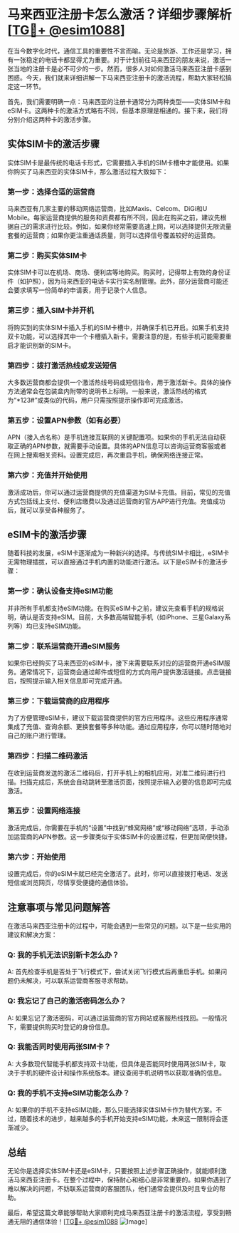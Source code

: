 # 马来西亚注册卡怎么激活？详细步骤解析[[TG💪+ @esim1088](https://t.me/s/esim1088)]

在当今数字化时代，通信工具的重要性不言而喻。无论是旅游、工作还是学习，拥有一张稳定的电话卡都显得尤为重要。对于计划前往马来西亚的朋友来说，激活一张当地的注册卡是必不可少的一步。然而，很多人对如何激活马来西亚注册卡感到困惑。今天，我们就来详细讲解一下马来西亚注册卡的激活流程，帮助大家轻松搞定这一环节。

首先，我们需要明确一点：马来西亚的注册卡通常分为两种类型——实体SIM卡和eSIM卡。这两种卡的激活方式略有不同，但基本原理是相通的。接下来，我们将分别介绍这两种卡的激活步骤。

## 实体SIM卡的激活步骤

实体SIM卡是最传统的电话卡形式，它需要插入手机的SIM卡槽中才能使用。如果你购买了马来西亚的实体SIM卡，那么激活过程大致如下：

### 第一步：选择合适的运营商

马来西亚有几家主要的移动网络运营商，比如Maxis、Celcom、DiGi和U Mobile。每家运营商提供的服务和资费都有所不同，因此在购买之前，建议先根据自己的需求进行比较。例如，如果你经常需要高速上网，可以选择提供无限流量套餐的运营商；如果你更注重通话质量，则可以选择信号覆盖较好的运营商。

### 第二步：购买实体SIM卡

实体SIM卡可以在机场、商场、便利店等地购买。购买时，记得带上有效的身份证件（如护照），因为马来西亚的电话卡实行实名制管理。此外，部分运营商可能还会要求填写一份简单的申请表，用于记录个人信息。

### 第三步：插入SIM卡并开机

将购买到的实体SIM卡插入手机的SIM卡槽中，并确保手机已开启。如果手机支持双卡功能，可以选择其中一个卡槽插入新卡。需要注意的是，有些手机可能需要重启才能识别新的SIM卡。

### 第四步：拨打激活热线或发送短信

大多数运营商都会提供一个激活热线号码或短信指令，用于激活新卡。具体的操作方法通常会在包装盒内附带的说明书上标明。一般来说，激活热线的格式为“*123#”或类似的代码，用户只需按照提示操作即可完成激活。

### 第五步：设置APN参数（如有必要）

APN（接入点名称）是手机连接互联网的关键配置项。如果你的手机无法自动获取正确的APN参数，就需要手动设置。具体的APN信息可以咨询运营商客服或者在网上搜索相关资料。设置完成后，再次重启手机，确保网络连接正常。

### 第六步：充值并开始使用

激活成功后，你可以通过运营商提供的充值渠道为SIM卡充值。目前，常见的充值方式包括线上支付、便利店缴费以及通过运营商的官方APP进行充值。充值成功后，就可以享受各种服务了。

## eSIM卡的激活步骤

随着科技的发展，eSIM卡逐渐成为一种新兴的选择。与传统SIM卡相比，eSIM卡无需物理插拔，可以直接通过手机内置的功能进行激活。以下是eSIM卡的激活步骤：

### 第一步：确认设备支持eSIM功能

并非所有手机都支持eSIM功能。在购买eSIM卡之前，建议先查看手机的规格说明，确认是否支持eSIM。目前，大多数高端智能手机（如iPhone、三星Galaxy系列等）均已支持eSIM功能。

### 第二步：联系运营商开通eSIM服务

如果你已经购买了马来西亚的eSIM卡，接下来需要联系对应的运营商开通eSIM服务。通常情况下，运营商会通过邮件或短信的方式向用户提供激活链接。点击链接后，按照提示输入相关信息即可完成开通。

### 第三步：下载运营商的应用程序

为了方便管理eSIM卡，建议下载运营商提供的官方应用程序。这些应用程序通常集成了充值、查询余额、更换套餐等多种功能。通过应用程序，你可以随时随地对自己的账户进行管理。

### 第四步：扫描二维码激活

在收到运营商发送的激活二维码后，打开手机上的相机应用，对准二维码进行扫描。扫描完成后，系统会自动跳转至激活页面，按照提示输入必要的信息即可完成激活。

### 第五步：设置网络连接

激活完成后，你需要在手机的“设置”中找到“蜂窝网络”或“移动网络”选项，手动添加运营商的APN参数。这一步骤类似于实体SIM卡的设置过程，但更加简便快捷。

### 第六步：开始使用

设置完成后，你的eSIM卡就已经完全激活了。此时，你可以直接拨打电话、发送短信或浏览网页，尽情享受便捷的通信体验。

## 注意事项与常见问题解答

在激活马来西亚注册卡的过程中，可能会遇到一些常见的问题。以下是一些实用的建议和解决方案：

### Q: 我的手机无法识别新卡怎么办？

A: 首先检查手机是否处于飞行模式下，尝试关闭飞行模式后再重启手机。如果问题仍未解决，可以联系运营商客服寻求帮助。

### Q: 我忘记了自己的激活密码怎么办？

A: 如果忘记了激活密码，可以通过运营商的官方网站或客服热线找回。一般情况下，需要提供购买时登记的身份信息。

### Q: 我能否同时使用两张SIM卡？

A: 大多数现代智能手机都支持双卡功能，但具体是否能同时使用两张SIM卡，取决于手机的硬件设计和操作系统版本。建议查阅手机说明书以获取准确的信息。

### Q: 我的手机不支持eSIM功能怎么办？

A: 如果你的手机不支持eSIM功能，那么只能选择实体SIM卡作为替代方案。不过，随着技术的进步，越来越多的手机开始支持eSIM功能，未来这一限制将会逐渐减少。

## 总结

无论你是选择实体SIM卡还是eSIM卡，只要按照上述步骤正确操作，就能顺利激活马来西亚注册卡。在整个过程中，保持耐心和细心是非常重要的。如果你遇到了难以解决的问题，不妨联系运营商的客服团队，他们通常会提供及时且专业的帮助。

最后，希望这篇文章能够帮助大家顺利完成马来西亚注册卡的激活流程，享受到畅通无阻的通信体验！[[TG💪+ @esim1088](https://t.me/s/esim1088) ![Image](https://i.postimg.cc/4NQfJmqS/Snipaste-2025-05-13-00-14-12.png)]